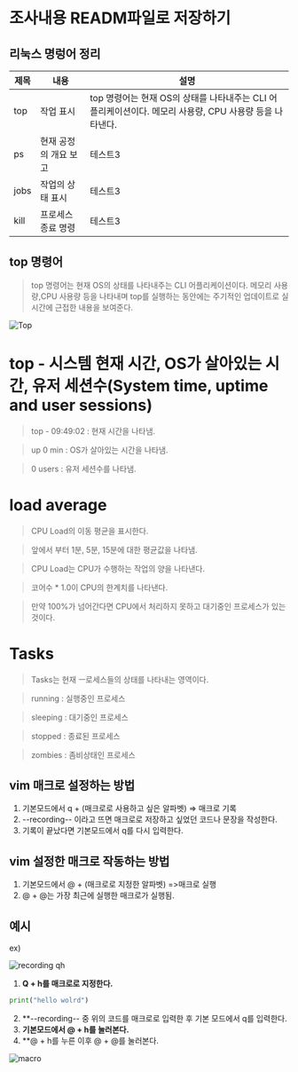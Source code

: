 # 조사내용 READM파일로 저장하기

## 리눅스 명렁어 정리
|제목|내용|설명|
|----|---|---|
|top|작업 표시|top 명령어는 현재 OS의 상태를 나타내주는 CLI 어플리케이션이다. 메모리 사용량, CPU 사용량 등을 나타낸다.|
|ps|현재 공정의 개요 보고|테스트3|
|jobs|작업의 상태 표시|테스트3|
|kill|프로세스 종료 명령|테스트3|
## top 명령어
> top 명령어는 현재 OS의 상태를 나타내주는 CLI 어플리케이션이다. 메모리 사용량,CPU 사용량 등을 나타내며 top를 실행하는 동안에는 주기적인 업데이트로 실시간에 근접한 내용을 보여준다.

![Top](https://user-images.githubusercontent.com/97209803/169724260-36fea52a-3f68-438b-93f9-f5ae6464e542.PNG)
# top - 시스템 현재 시간, OS가 살아있는 시간, 유저 세션수(System time, uptime and user sessions)
> top - 09:49:02 : 현재 시간을 나타냄.
 
> up 0 min : OS가 살아있는 시간을 나타냄.

> 0 users : 유저 세션수를 나타냄.

# load average
> CPU Load의 이동 평균을 표시한다.

> 앞에서 부터 1분, 5분, 15분에 대한 평균값을 나타냄.

> CPU Load는 CPU가 수행하는 작업의 양을 나타낸다.

> 코어수 * 1.0이 CPU의 한계치를 나타낸다.

> 만약 100%가 넘어간다면 CPU에서 처리하지 못하고 대기중인 프로세스가 있는것이다.

# Tasks
> Tasks는 현재 ㅡ로세스들의 상태를 나타내는 영역이다.

> running : 실행중인 프로세스

> sleeping : 대기중인 프로세스

> stopped : 종료된 프로세스

> zombies : 좀비상태인 프로세스


## vim 매크로 설정하는 방법
1) 기본모드에서 q + (매크로로 사용하고 싶은 알파벳) => 매크로 기록 
2) --recording-- 이라고 뜨면 매크로로 저장하고 싶었던 코드나 문장을 작성한다.
3) 기록이 끝났다면 기본모드에서 q를 다시 입력한다.

## vim 설정한 매크로 작동하는 방법
1) 기본모드에서 @ + (매크로로 지정한 알파벳) =>매크로 실행
2) @ + @는 가장 최근에 실행한 매크로가 실행됨.

## 예시
ex)

![recording qh](https://user-images.githubusercontent.com/97209803/169718743-30419a34-d552-409c-b898-818dc101bc68.PNG)

1) **Q + h를 매크로로 지정한다.**
```py
print("hello wolrd")
```
2) **--recording-- 중 위의 코드를 매크로로 입력한 후 기본 모드에서 q를 입력한다.
3) **기본모드에서 @ + h를 눌러본다.**
4) **@ + h를 누른 이후 @ + @를 눌러본다.

![macro](https://user-images.githubusercontent.com/97209803/169718933-b5bf9dd8-f3a4-42ad-ada8-88d0918b2cf7.PNG)


